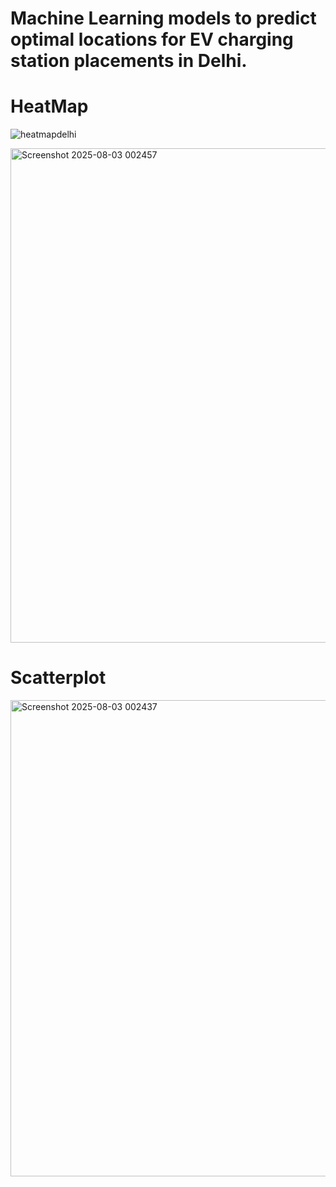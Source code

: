 # Machine Learning models to predict optimal locations for EV charging station placements in Delhi.

# HeatMap

![heatmapdelhi](https://github.com/user-attachments/assets/2d4194fe-1d9d-4175-a6a9-841303622c67)


<img width="1056" height="791" alt="Screenshot 2025-08-03 002457" src="https://github.com/user-attachments/assets/f5db56bf-b5b7-4881-a0a1-f9351651a14d" />

# Scatterplot
<img width="1244" height="762" alt="Screenshot 2025-08-03 002437" src="https://github.com/user-attachments/assets/d1011efc-512c-4e65-90b5-bc94e36a36ba" />
